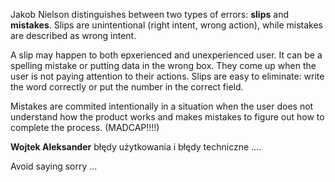 Jakob Nielson distinguishes between two types of errors: **slips** and **mistakes**. Slips are unintentional (right intent, wrong action), while mistakes are described as wrong intent.

A slip may happen to both epxerienced and unexperienced user. It can be a spelling mistake or putting data in the wrong box. They come up when the user is not paying attention to their actions. Slips are easy to eliminate: write the word correctly or put the number in the correct field. 

Mistakes are commited intentionally in a situation when the user does not understand how the product works and makes mistakes to figure out how to complete the process. (MADCAP!!!!) 

**Wojtek Aleksander** błędy użytkowania i błędy techniczne ....

Avoid saying sorry ...